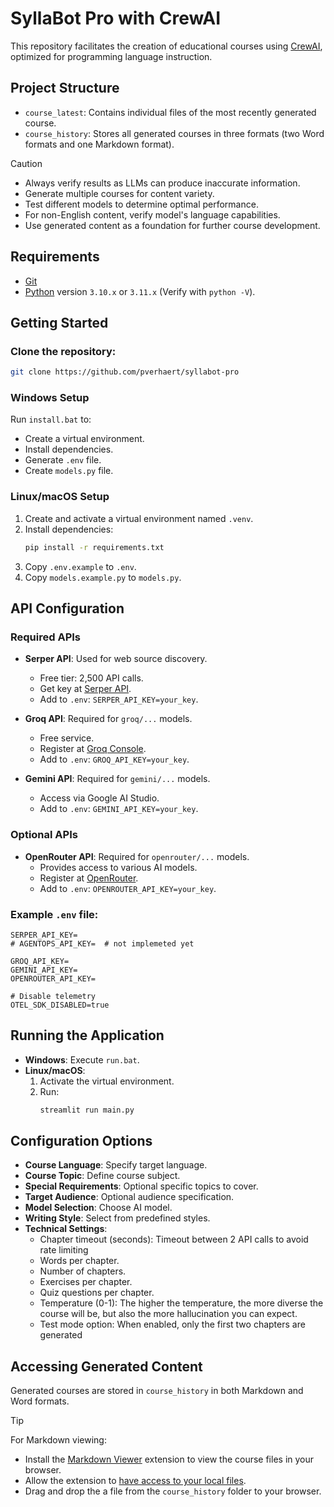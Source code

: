 # SyllaBot Pro with CrewAI

This repository facilitates the creation of educational courses using [CrewAI](https://crew.ai/), optimized for programming language instruction.

## Project Structure
- `course_latest`: Contains individual files of the most recently generated course.
- `course_history`: Stores all generated courses in three formats (two Word formats and one Markdown format).

> [!CAUTION]
> - Always verify results as LLMs can produce inaccurate information.
> - Generate multiple courses for content variety.
> - Test different models to determine optimal performance.
> - For non-English content, verify model's language capabilities.
> - Use generated content as a foundation for further course development.

## Requirements
- [Git](https://git-scm.com/)
- [Python](https://www.python.org) version `3.10.x` or `3.11.x` (Verify with `python -V`).

## Getting Started

### Clone the repository:
   ```bash
   git clone https://github.com/pverhaert/syllabot-pro
   ```

### Windows Setup
Run `install.bat` to:
- Create a virtual environment.
- Install dependencies.
- Generate `.env` file.
- Create `models.py` file.

### Linux/macOS Setup
1. Create and activate a virtual environment named `.venv`.
2. Install dependencies:
   ```bash
   pip install -r requirements.txt
   ```
3. Copy `.env.example` to `.env`.
4. Copy `models.example.py` to `models.py`.

## API Configuration

### Required APIs
- **Serper API**: Used for web source discovery.
  - Free tier: 2,500 API calls.
  - Get key at [Serper API](https://serper.dev).
  - Add to `.env`: `SERPER_API_KEY=your_key`.

- **Groq API**: Required for `groq/...` models.
  - Free service.
  - Register at [Groq Console](https://groq.com).
  - Add to `.env`: `GROQ_API_KEY=your_key`.

- **Gemini API**: Required for `gemini/...` models.
  - Access via Google AI Studio.
  - Add to `.env`: `GEMINI_API_KEY=your_key`.

### Optional APIs
- **OpenRouter API**: Required for `openrouter/...` models.
  - Provides access to various AI models.
  - Register at [OpenRouter](https://openrouter.com).
  - Add to `.env`: `OPENROUTER_API_KEY=your_key`.

### Example `.env` file:
```
SERPER_API_KEY=
# AGENTOPS_API_KEY=  # not implemeted yet

GROQ_API_KEY=
GEMINI_API_KEY=
OPENROUTER_API_KEY=

# Disable telemetry
OTEL_SDK_DISABLED=true
```

## Running the Application
- **Windows**: Execute `run.bat`.
- **Linux/macOS**:
  1. Activate the virtual environment.
  2. Run:
     ```bash
     streamlit run main.py
     ```

## Configuration Options
- **Course Language**: Specify target language.
- **Course Topic**: Define course subject.
- **Special Requirements**: Optional specific topics to cover.
- **Target Audience**: Optional audience specification.
- **Model Selection**: Choose AI model.
- **Writing Style**: Select from predefined styles.
- **Technical Settings**:
  - Chapter timeout (seconds): Timeout between 2 API calls to avoid rate limiting
  - Words per chapter.
  - Number of chapters.
  - Exercises per chapter.
  - Quiz questions per chapter.
  - Temperature (0-1): The higher the temperature, the more diverse the course will be, but also the more hallucination you can expect.
  - Test mode option: When enabled, only the first two chapters are generated

## Accessing Generated Content
Generated courses are stored in `course_history` in both Markdown and Word formats.

> [!TIP]
> For Markdown viewing:
> - Install the [Markdown Viewer](https://chromewebstore.google.com/detail/markdown-viewer/ckkdlimhmcjmikdlpkmbgfkaikojcbjk) extension to view the course files in your browser.
> - Allow the extension to [have access to your local files](https://github.com/simov/markdown-viewer?tab=readme-ov-file#manage-origins).
> - Drag and drop the a file from the `course_history` folder to your browser.
